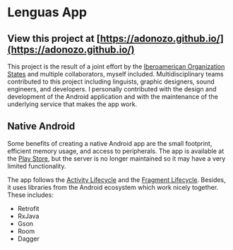 # Lenguas App #

## View this project at [https://adonozo.github.io/](https://adonozo.github.io/)

This project is the result of a joint effort by the [Iberoamerican Organization States](https://oei.int/oficinas/bolivia) and multiple collaborators, myself included. Multidisciplinary teams contributed to this project including linguists, graphic designers, sound engineers, and developers. I personally contributed with the design and development of the Android application and with the maintenance of the underlying service that makes the app work.

## Native Android ##
Some benefits of creating a native Android app are the small footprint, efficient memory usage, and access to peripherals. The app is available at the [Play Store](https://play.google.com/store/apps/details?id=bo.oei.lenguas.lenguas), but the server is no longer maintained so it may have a very limited functionality.

The app follows the [Activity Lifecycle](https://developer.android.com/guide/components/activities/activity-lifecycle) and the [Fragment Lifecycle](https://developer.android.com/guide/fragments/lifecycle). Besides, it uses libraries from the Android ecosystem which work nicely together. These includes:

- Retrofit
- RxJava
- Gson
- Room
- Dagger
